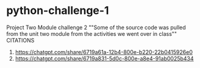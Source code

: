 # python-challenge-1
Project Two Module challenge 2 
""Some of the source code was pulled from the unit two module from the activities we went over in class""
CITATIONS 
1.	https://chatgpt.com/share/6719a61a-12b4-800e-b220-22b0415926e0
2.	https://chatgpt.com/share/6719a831-5d0c-800e-a8e4-91ab0025b434

